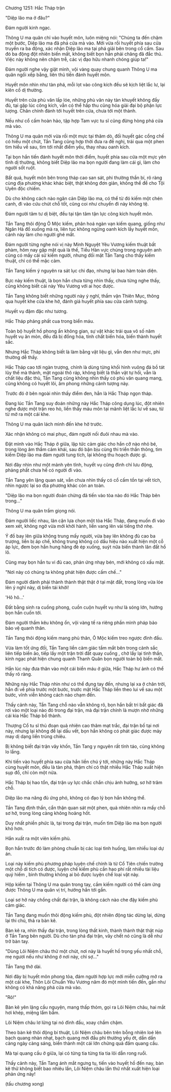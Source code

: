




Chương 1251: Hắc Tháp trận


"Diệp lão ma ở đâu?"

Đám người kinh ngạc.

Thông U ma quân chỉ vào huyết môn, luôn miệng nói: "Chúng ta đến chậm một bước, Diệp lão ma đã phá cửa mà vào. Mới vừa rồi huyết phía sau cửa truyền ra ba động, xác nhận Diệp lão ma tại phá giải bên trong cổ cấm. Sau đó ba động đột nhiên biến mất, không biết bọn hắn phải chăng đã đắc thủ. Việc này không nên chậm trễ, các vị đạo hữu nhanh chóng giúp ta!"

Đám người nghe vậy giật mình, vội vàng quay chung quanh Thông U ma quân ngồi xếp bằng, liên thủ tiến đánh huyết môn.

Huyết môn nhìn như tàn phá, mỗi lọt vào công kích đều sẽ kịch liệt lắc lư, lại kiên cố dị thường.

Huyết trên cửa phù văn lấp lóe, những phù văn này tàn khuyết không đầy đủ, tại gặp lúc công kích, vẫn có thể hấp thu cũng hóa giải đại bộ phận lực lượng. Chân chính đánh tới huyết trên cửa, chưa tới một thành.

Nếu như cổ cấm hoàn hảo, tập hợp Tam vực tu sĩ cũng đừng hòng phá cửa mà vào.

Thông U ma quân mới vừa rồi một mực tại thăm dò, đối huyết gác cổng chế có hiểu một chút, Tần Tang cũng hợp thời đưa ra đề nghị, trải qua một phen tìm hiểu về sau, tìm tới nhất điểm yếu, thay nhau oanh kích.

Tại bọn hắn tiến đánh huyết môn thời điểm, huyết phía sau cửa một mực yên tĩnh dị thường, không biết Diệp lão ma bọn người đang làm cái gì, làm cho người sốt ruột.

Bất quá, huyết môn bên trong tháp cao san sát, phi thường thần bí, rõ ràng cùng địa phương khác khác biệt, thật không đơn giản, không thể để cho Tội Uyên độc chiếm.

Dù cho không cách nào ngăn cản Diệp lão ma, có thể từ đó kiếm một chén canh, đi vào cứu chút chỗ tốt, cũng coi như chuyến đi này không tệ.

Đám người tâm tư dị biệt, đều tại tận tâm tận lực công kích huyết môn.

Tần Tang thôi động Ô Mộc kiếm, phân hoá ngàn vạn kiếm quang, giống như Ngân Hà đổ xuống mà ra, liên tục không ngừng oanh kích lấy huyết môn, cảnh này làm cho người ghé mắt.

Đám người từng nghe nói vị này Minh Nguyệt Yêu Vương kiếm thuật bất phàm, hôm nay gặp mặt quả là thế, Tiểu Hàn vực chúng trong nguyên anh cũng có mấy cái sử kiếm người, nhưng đối mặt Tần Tang cho thấy kiếm thuật, chỉ có thể mặc cảm.

Tần Tang kiếm ý nguyên ra sát lục chi đạo, nhưng lại bao hàm toàn diện.

Bực này kiếm thuật, là bọn hắn chưa từng nhìn thấy, chưa từng nghe thấy, cũng không biết cái này Yêu Vương với ai học được.

Tần Tang không biết những người này ý nghĩ, thầm vận Thiên Mục, thông qua huyết khe cửa khe hở, đánh giá huyết phía sau cửa cảnh tượng.

Huyết vụ đậm đặc như tương.

Hắc Tháp phảng phất cua trong biển máu.

Toàn bộ huyết hồ phong ấn không gian, sự vật khác trải qua vô số năm huyết vụ ăn mòn, đều đã bị đồng hóa, tính chất biến hóa, biến thành huyết sắc.

Nhưng Hắc Tháp không biết là làm bằng vật liệu gì, vẫn đen như mực, phi thường dễ thấy.

Hắc Tháp cao tới ngàn trượng, chính là dùng từng khối hình vuông đá bồ tát lũy thế mà thành, mặt ngoài thô ráp, không biết là thần vật tự hối, vẫn là chất liệu đặc thù, Tần Tang cũng không nhìn thấy có phù văn quang mang, cũng không có huyết lôi, âm phong những cảnh tượng này.

Trước đó ở bên ngoài nhìn thấy điểm đen, hẳn là Hắc Tháp ngọn tháp.

Đang lúc Tần Tang suy đoán những này Hắc Tháp công dụng lúc, đột nhiên nghe được một trận reo hò, liền thấy máu môn tại mãnh liệt lắc lư về sau, từ từ mở ra một cái khe.

Thông U ma quân lách mình đến khe hở trước.

Xác nhận không có mai phục, đám người nối đuôi nhau mà vào.

Đặt mình vào Hắc Tháp ở giữa, lập tức cảm giác cho hắn cỡ nào nhỏ bé, trong lòng âm thầm cảm khái, sau đó bận bịu cùng thi triển thần thông, tìm kiếm Diệp lão ma đám người tung tích, lại không thu hoạch được gì.

Nơi đây nhìn như một mảnh yên tĩnh, huyết vụ cũng đình chỉ lưu động, phảng phất chưa hề có người đi vào.

Tần Tang yên lặng quan sát, vẫn chưa nhìn thấy có cổ cấm tồn tại vết tích, nhìn ngược lại so địa phương khác còn an toàn.

"Diệp lão ma bọn người đoán chừng đã tiến vào tòa nào đó Hắc Tháp bên trong..."

Thông U ma quân trầm giọng nói.

Đám người liếc nhau, lân cận lựa chọn một tòa Hắc Tháp, đang muốn đi vào xem xét, không ngờ vừa mới khởi hành, liền vang lên vài tiếng thở nhẹ.

Ý đồ bay lên giữa không trung mấy người, vừa bay lên không đủ cao ba trượng, liền bị áp chế, không trung không có dấu hiệu nào xuất hiện một cỗ áp lực, đem bọn hắn hung hăng đè ép xuống, suýt nữa biến thành lăn đất hồ lô.

Cũng may bọn hắn tu vi đủ cao, phản ứng nhạy bén, mới không có xấu mặt.

"Nơi này có chúng ta không phát hiện được cấm chế..."

Đám người đành phải thành thành thật thật ở tại mặt đất, trong lòng vừa lóe lên ý nghĩ này, dị biến tái khởi!

'Hô hô...'

Đất bằng sinh ra cuồng phong, cuồn cuộn huyết vụ như là sóng lớn, hướng bọn hắn cuốn tới.

Đám người thầm kêu không ổn, vội vàng tế ra riêng phần mình pháp bảo bảo vệ quanh thân.

Tần Tang thôi động kiếm mang phủ thân, Ô Mộc kiếm treo ngược đỉnh đầu.

Vừa làm tốt ứng đối, Tần Tang liền cảm giác tầm mắt bên trong cảnh sắc liên tiếp biến ảo, tiếp lấy một trận trời đất quay cuồng , chờ lấy lại tinh thần, kinh ngạc phát hiện chung quanh Thanh Quân bọn người toàn bộ biến mất.

Hắn lúc này đưa thân vào một cái biển máu ở giữa, Hắc Tháp hư ảnh có thể thấy rõ ràng.

Những này Hắc Tháp nhìn như có thể đụng tay đến, nhưng lại xa ở chân trời, hắn đi về phía trước một bước, trước mặt Hắc Tháp liền theo lui về sau một bước, vĩnh viễn không cách nào chạm đến.

Thấy cảnh này, Tần Tang chỗ nào vẫn không rõ, bọn hắn bất tri bất giác đã rơi vào một loại nào đó trong đại trận, mà đại trận chính là mượn nhờ những cái kia Hắc Tháp bố thành.

Thượng Cổ tu sĩ thủ đoạn quả nhiên cao thâm mạt trắc, đại trận bố tại nơi này, nhưng lại không để lại dấu vết, bọn hắn không có phát giác được mảy may dị dạng liền trúng chiêu.

Bị không biết đại trận vây khốn, Tần Tang y nguyên rất tỉnh táo, cũng không lo lắng.

Khi tiến vào huyết phía sau cửa hắn liền chú ý tới, những này Hắc Tháp cùng huyết môn, đều là tàn phá, thậm chí có thật nhiều Hắc Tháp xuất hiện sụp đổ, chỉ còn một nửa.

Hắc Tháp bị hao tổn, đại trận uy lực chắc chắn chịu ảnh hưởng, sơ hở trăm chỗ.

Diệp lão ma năng đủ ứng phó, không có đạo lý bọn hắn không thể.

Tần Tang định thần, cẩn thận quan sát một phen, quả nhiên nhìn ra mấy chỗ sơ hở, trong lòng càng không hoảng hốt.

Duy nhất phiền phức là, tại trong đại trận, muốn tìm Diệp lão ma bọn người khó hơn.

Hắn xuất ra một viên kiếm phù.

Bọn hắn trước đó làm phòng chuẩn bị các loại tình huống, làm nhiều loại dự án.

Loại này kiếm phù phương pháp luyện chế chính là từ Cổ Tiên chiến trường một chỗ di tích có được, luyện chế kiếm phù cần hao phí rất nhiều tài liệu quý hiếm , bình thường không ai bỏ được luyện chế loại vật này.

Hộp kiếm tại Thông U ma quân trong tay, cầm kiếm người có thể cảm ứng được Thông U ma quân vị trí, hướng hắn tới gần.

Loại sơ hở này chồng chất đại trận, là không cách nào che đậy kiếm phù cảm giác.

Tần Tang đang muốn thôi động kiếm phù, đột nhiên động tác dừng lại, dừng lại thi chú, thả ra bàn kê.

Bàn kê ra, nhìn thấy đại trận, trong lòng thất kinh, thành thành thật thật núp ở Tần Tang bên người. Dù cho tàn phá đại trận, vây chết nó cũng là dễ như trở bàn tay.

"Dùng Lôi Niệm châu thử một chút, nơi này là huyết hồ trọng yếu nhất chỗ, mẹ ngươi nếu như không ở nơi này, chỉ sợ..."

Tần Tang thở dài.

Nơi đây bị huyết môn phong tỏa, đám người hợp lực mới miễn cưỡng mở ra một cái khe, Thôn Lôi Chuẩn Yêu Vương năm đó một mình tiến đến, gần như không có khả năng phá cửa mà vào.

"Rõ!"

Bàn kê yên lặng cầu nguyện, mang thấp thỏm, gọi ra Lôi Niệm châu, hai mắt hơi khép, miệng lẩm bẩm.

Lôi Niệm châu lơ lửng tại nó đỉnh đầu, xoay chầm chậm.

Theo bàn kê thôi động bí thuật, Lôi Niệm châu bên trên bỗng nhiên loé lên bạch quang nhàn nhạt, bạch quang mới đầu phi thường yếu ớt, dần dần càng ngày càng sáng, biến thành một cái lớn chừng quả đấm quang cầu.

Mà tại quang cầu ở giữa, lại có từng tia từng tia tia lôi dẫn rong ruổi.

Thấy cảnh này, Tần Tang ánh mắt ngưng tụ, tiến vào huyết hồ đến nay, bàn kê thử không biết bao nhiêu lần, Lôi Niệm châu lần thứ nhất xuất hiện loại phản ứng này!

(tấu chương xong)




